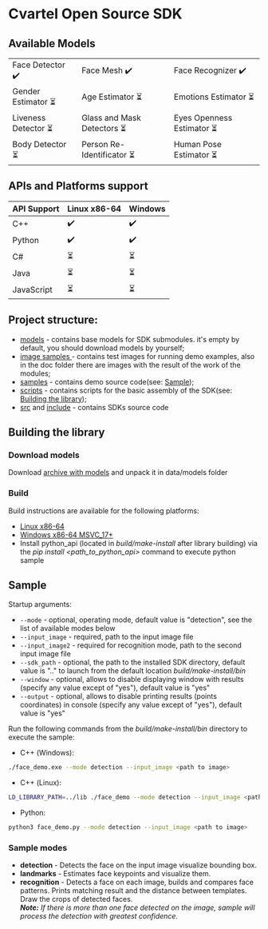 # Cvartel Open Source SDK

## Available Models
||||  
|--|--|--|  
|Face Detector :heavy_check_mark: |Face Mesh :heavy_check_mark: | Face Recognizer :heavy_check_mark:| 
|Gender Estimator :hourglass_flowing_sand:| Age Estimator :hourglass_flowing_sand:| Emotions Estimator :hourglass_flowing_sand:| 
|Liveness Detector :hourglass_flowing_sand:| Glass and Mask Detectors :hourglass_flowing_sand:|Eyes Openness Estimator :hourglass_flowing_sand:|
| Body Detector :hourglass_flowing_sand:| Person Re-Identificator :hourglass_flowing_sand:| Human Pose Estimator :hourglass_flowing_sand:| 


## APIs and Platforms support

|API Support|Linux x86-64| Windows| 
|--|--|--|
|C++            |:heavy_check_mark: | :heavy_check_mark:|
|Python         |:heavy_check_mark: | :heavy_check_mark:|
|C#             |:hourglass_flowing_sand:|:hourglass_flowing_sand:|
|Java           |:hourglass_flowing_sand:|:hourglass_flowing_sand:|
|JavaScript     |:hourglass_flowing_sand:|:hourglass_flowing_sand:|


## Project structure:
* [models](data/models)  - contains base models for SDK submodules. it's empty by default, you should download models by yourself;
* [image samples ](img_samples) - contains test images for running demo examples, also in the doc folder there are images with the result of the work of the modules;
* [samples](samples) - contains demo source code(see: [Sample](#sample));
* [scripts](scripts) - contains scripts for the basic assembly of the SDK(see: [Building the library](#building-the-library));
* [src](src) and [include](include) - contains SDKs source code 

## Building the library
### Download models
Download [archive with models](https://drive.google.com/file/d/1_LYrVU0Kn_CH4fT-fJFD0ELlICIIg91D/view?usp=sharing) and unpack it in data/models folder
### Build
Build instructions are available for the following platforms:
* [Linux x86-64](scripts/linux_x86_64/BUILD_LINUX_X86_64.md)
* [Windows x86-64 MSVC_17+](scripts/windows/BUILD_WINDOWS.md)
* Install python_api (located in _build/make-install_ after library building) via the _pip install <path_to_python_api>_ command to execute python sample

## Sample

Startup arguments:
* `--mode` - optional, operating mode, default value is "detection", see the list of available modes below
* `--input_image` - required, path to the input image file
* `--input_image2` - required for recognition mode, path to the second input image file
* `--sdk_path` - optional, the path to the installed SDK directory, default value is ".." to launch from the default location _build/make-install/bin_
* `--window` - optional, allows to disable displaying window with results (specify any value except of "yes"), default value is "yes"
* `--output` - optional, allows to disable printing results (points coordinates) in console (specify any value except of "yes"), default value is "yes"

Run the following commands from the _build/make-install/bin_ directory to execute the sample:

* С++ (Windows): 
```bash
./face_demo.exe --mode detection --input_image <path to image>
```
* С++ (Linux): 
```bash
LD_LIBRARY_PATH=../lib ./face_demo --mode detection --input_image <path to image>
```

* Python: 
```bash
python3 face_demo.py --mode detection --input_image <path to image>
```

### Sample modes
* **detection** - Detects the face on the input image visualize bounding box. 
* **landmarks** - Estimates face keypoints and visualize them.
* **recognition** - Detects a face on each image, builds and compares face patterns. Prints matching result and the distance between templates. Draw the crops of detected faces.  
_**Note:** If there is more than one face detected on the image, sample will process the detection with greatest confidence._